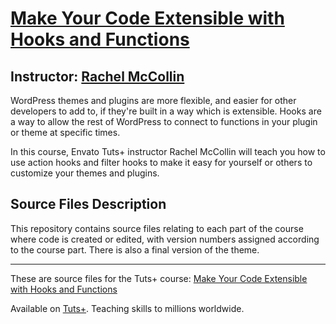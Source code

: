 # [Make Your Code Extensible with Hooks and Functions][published url]
## Instructor: [Rachel McCollin][instructor url]


WordPress themes and plugins are more flexible, and easier for other developers to add to, if they're built in a way which is extensible. Hooks are a way to allow the rest of WordPress to connect to functions in your plugin or theme at specific times. 

In this course, Envato Tuts+ instructor Rachel McCollin will teach you how to use action hooks and filter hooks to make it easy for yourself or others to customize your themes and plugins.


## Source Files Description


This repository contains source files relating to each part of the course where code is created or edited, with version numbers assigned according to the course part. There is also a final version of the theme.

------

These are source files for the Tuts+ course: [Make Your Code Extensible with Hooks and Functions][published url]

Available on [Tuts+](https://tutsplus.com). Teaching skills to millions worldwide.

[published url]: https://code.tutsplus.com/courses/make-your-code-extensible-with-hooks-and-functions
[instructor url]: https://tutsplus.com/authors/rachel-mccollin

